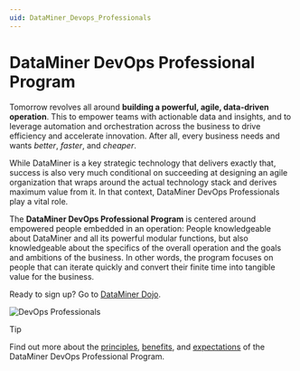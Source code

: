 ```yaml
---
uid: DataMiner_Devops_Professionals
---
```


# DataMiner DevOps Professional Program

Tomorrow revolves all around **building a powerful, agile, data-driven operation**. This to empower teams with actionable data and insights, and to leverage automation and orchestration across the business to drive efficiency and accelerate innovation. After all, every business needs and wants *better*, *faster*, and *cheaper*.

While DataMiner is a key strategic technology that delivers exactly that, success is also very much conditional on succeeding at designing an agile organization that wraps around the actual technology stack and derives maximum value from it. In that context, DataMiner DevOps Professionals play a vital role.

The **DataMiner DevOps Professional Program** is centered around empowered people embedded in an operation: People knowledgeable about DataMiner and all its powerful modular functions, but also knowledgeable about the specifics of the overall operation and the goals and ambitions of the business. In other words, the program focuses on people that can iterate quickly and convert their finite time into tangible value for the business.

Ready to sign up? Go to [DataMiner Dojo](https://community.dataminer.services/dataminer-devops-professional-program-signup/).

![DevOps Professionals](~/user-guide/images/DevOpsEnablement.png)

> [!TIP]
> Find out more about the [principles](xref:What_is_the_DevOps_Professionals_Program), [benefits](xref:Benefits_DevOps_Professionals_Program), and [expectations](xref:Skill_Sets_DevOps_Professionals_Program) of the DataMiner DevOps Professional Program.

